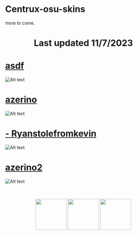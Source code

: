 # Centrux-osu-skins
more to come.

<h1 align="center">Last updated 11/7/2023</h1>


# [asdf](https://drive.google.com/file/d/1J6p_pavHMGszWg8C42c303vbOuRC-mZ6/view)
![Alt text](https://i.imgur.com/kNKlmSe.jpg://full/path/to/img.jpg "Optional title")

# [azerino](https://drive.google.com/file/d/1_zQlU0XAsAp-GBb7bIWlAlIGR5AYjYhK/view)
![Alt text](https://i.imgur.com/NjuGObs.jpg://full/path/to/img.jpg "Optional title")

# [- Ryanstolefromkevin](https://drive.google.com/file/d/18I-101_6xy_NHD7fUnBDCQp0N79OsS28/view)
![Alt text](https://i.imgur.com/wZzlmXw.jpg://full/path/to/img.jpg "Optional title")

# [azerino2](https://drive.google.com/file/d/1_zQlU0XAsAp-GBb7bIWlAlIGR5AYjYhK/view)
![Alt text](https://i.imgur.com/NLXTmph.jpg://full/path/to/img.jpg "Optional title")
<p align="center">
  <br></br>
  <a href="https://www.twitch.tv/centruxen">
  <img src="https://i.imgur.com/HM030lk.png" 
       width="100" 
       height="100"></a>
<a href="https://www.youtube.com/@centruxen1302">
  <img src="https://i.imgur.com/YWbDUUy.png"  
       width="100" 
       height="100"></a>
<a href="https://osu.ppy.sh/users/5426769">
  <img src="https://i.imgur.com/Eso7GX6.png" 
       width="100" 
       height="100"></a>
